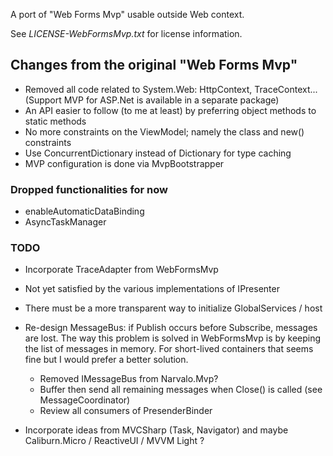 ﻿
A port of "Web Forms Mvp" usable outside Web context. 

See _LICENSE-WebFormsMvp.txt_ for license information.

Changes from the original "Web Forms Mvp"
-----------------------------------------

- Removed all code related to System.Web: HttpContext, TraceContext...
  (Support MVP for ASP.Net is available in a separate package)
- An API easier to follow (to me at least) by preferring object methods to static methods
- No more constraints on the ViewModel; namely the class and new() constraints
- Use ConcurrentDictionary instead of Dictionary for type caching
- MVP configuration is done via MvpBootstrapper

### Dropped functionalities for now

- enableAutomaticDataBinding
- AsyncTaskManager

### TODO

- Incorporate TraceAdapter from WebFormsMvp

- Not yet satisfied by the various implementations of IPresenter

- There must be a more transparent way to initialize GlobalServices / host

- Re-design MessageBus: if Publish occurs before Subscribe, messages are lost. The way this problem
  is solved in WebFormsMvp is by keeping the list of messages in memory. For short-lived containers
  that seems fine but I would prefer a better solution.
  * Removed IMessageBus from Narvalo.Mvp?
  * Buffer then send all remaining messages when Close() is called (see MessageCoordinator)
  * Review all consumers of PresenderBinder

- Incorporate ideas from MVCSharp (Task, Navigator) and maybe Caliburn.Micro / ReactiveUI / MVVM Light ?

